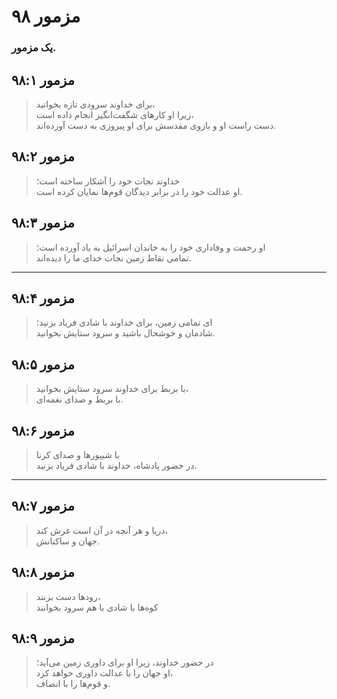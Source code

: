 # مزمور ۹۸

### یک مزمور.

## مزمور ۹۸:۱

> برای خداوند سرودی تازه بخوانید،  
> زیرا او کارهای شگفت‌انگیز انجام داده است،  
> دست راست او و بازوی مقدسش برای او پیروزی به دست آورده‌اند.

## مزمور ۹۸:۲

> خداوند نجات خود را آشکار ساخته است؛  
> او عدالت خود را در برابر دیدگان قوم‌ها نمایان کرده است.

## مزمور ۹۸:۳

> او رحمت و وفاداری خود را به خاندان اسرائیل به یاد آورده است؛  
> تمامی نقاط زمین نجات خدای ما را دیده‌اند.

---

## مزمور ۹۸:۴

> ای تمامی زمین، برای خداوند با شادی فریاد بزنید؛  
> شادمان و خوشحال باشید و سرود ستایش بخوانید.

## مزمور ۹۸:۵

> با بربط برای خداوند سرود ستایش بخوانید،  
> با بربط و صدای نغمه‌ای.

## مزمور ۹۸:۶

> با شیپورها و صدای کرنا  
> در حضور پادشاه، خداوند با شادی فریاد بزنید.

---

## مزمور ۹۸:۷

> دریا و هر آنچه در آن است غرش کند،  
> جهان و ساکنانش.

## مزمور ۹۸:۸

> رودها دست بزنند،  
> کوه‌ها با شادی با هم سرود بخوانند

## مزمور ۹۸:۹

> در حضور خداوند، زیرا او برای داوری زمین می‌آید؛  
> او جهان را با عدالت داوری خواهد کرد،  
> و قوم‌ها را با انصاف.
